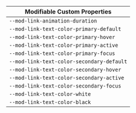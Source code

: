 | Modifiable Custom Properties |
| --- |
|`--mod-link-animation-duration`|
|`--mod-link-text-color-primary-default`|
|`--mod-link-text-color-primary-hover`|
|`--mod-link-text-color-primary-active`|
|`--mod-link-text-color-primary-focus`|
|`--mod-link-text-color-secondary-default`|
|`--mod-link-text-color-secondary-hover`|
|`--mod-link-text-color-secondary-active`|
|`--mod-link-text-color-secondary-focus`|
|`--mod-link-text-color-white`|
|`--mod-link-text-color-black`|